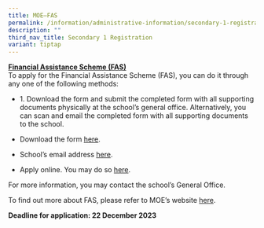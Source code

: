```yaml
---
title: MOE–FAS
permalink: /information/administrative-information/secondary-1-registration/moe-fas/
description: ""
third_nav_title: Secondary 1 Registration
variant: tiptap
---
```

<p><strong><u>Financial Assistance Scheme (FAS)<br></u></strong>To apply for the Financial Assistance Scheme (FAS), you can do it through any one of the following methods:</p><ul data-tight="true" class="tight"><li><p>1. Download the form and submit the completed form with all supporting documents physically at the school’s general office. Alternatively, you can scan and email the completed form with all supporting documents to the school.</p></li><li><p>Download the form <a href="https://go.gov.sg/s1moe-fas" rel="noopener" target="_blank">here</a>.</p></li><li><p>School’s email address <a href="https://juying_ss@moe.edu.sg" rel="noopener" target="_blank">here</a>.</p></li><li><p>Apply online. You may do so <a href="https://go.gov.sg/moe-efas" rel="noopener" target="_blank">here</a>.</p></li></ul><p>For more information, you may contact the school’s General Office.</p><p>To find out more about FAS, please refer to MOE’s website&nbsp;<a href="https://www.moe.gov.sg/financial-matters/financial-assistance" rel="noopener" target="_blank">here</a>.</p><p><strong>Deadline for application: 22 December 2023</strong></p><p></p><p></p>